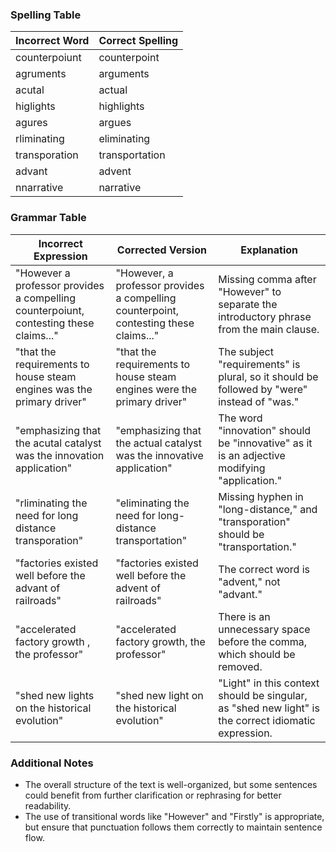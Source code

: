 ### Spelling Table

| Incorrect Word  | Correct Spelling |
|-----------------|-----------------|
| counterpoiunt   | counterpoint     |
| agruments       | arguments        |
| acutal          | actual           |
| higlights       | highlights       |
| agures          | argues           |
| rliminating     | eliminating      |
| transporation   | transportation   |
| advant          | advent           |
| nnarrative      | narrative        |

### Grammar Table

| Incorrect Expression                                                                 | Corrected Version                                                                 | Explanation                                                                                                    |
|--------------------------------------------------------------------------------------|-----------------------------------------------------------------------------------|----------------------------------------------------------------------------------------------------------------|
| "However a professor provides a compelling counterpoiunt, contesting these claims..." | "However, a professor provides a compelling counterpoint, contesting these claims..." | Missing comma after "However" to separate the introductory phrase from the main clause.                         |
| "that the requirements to house steam engines was the primary driver"                | "that the requirements to house steam engines were the primary driver"             | The subject "requirements" is plural, so it should be followed by "were" instead of "was."                      |
| "emphasizing that the acutal catalyst was the innovation application"                | "emphasizing that the actual catalyst was the innovative application"              | The word "innovation" should be "innovative" as it is an adjective modifying "application."                     |
| "rliminating the need for long distance transporation"                               | "eliminating the need for long-distance transportation"                            | Missing hyphen in "long-distance," and "transporation" should be "transportation."                              |
| "factories existed well before the advant of railroads"                              | "factories existed well before the advent of railroads"                            | The correct word is "advent," not "advant."                                                                     |
| "accelerated factory growth , the professor"                                         | "accelerated factory growth, the professor"                                        | There is an unnecessary space before the comma, which should be removed.                                        |
| "shed new lights on the historical evolution"                                        | "shed new light on the historical evolution"                                       | "Light" in this context should be singular, as "shed new light" is the correct idiomatic expression.            |

### Additional Notes

- The overall structure of the text is well-organized, but some sentences could benefit from further clarification or rephrasing for better readability.
- The use of transitional words like "However" and "Firstly" is appropriate, but ensure that punctuation follows them correctly to maintain sentence flow.
